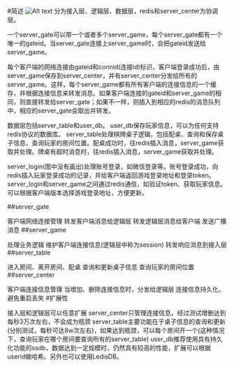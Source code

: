 #简述
![Alt text](https://github.com/gochenzl/chess/blob/master/doc/pic/architecture.png?raw=true)
分为接入层、逻辑层、数据层，redis和server_center为协调层。

一个server_gate可以带一个或者多个server_game，每个server_gate都有一个唯一的gateid。当server_gate连接上server_game时，会把gateid发送给server_game。

每个客户端的网络连接由gateid和connid(连接id)标识，客户端登录成功后，由server_game保存到server_center，并有server_center分发给所有的server_game。这样，每个server_game都有所有客户端的连接信息的一个缓存，并根据连接信息来转发消息。如果客户端连接的gateid和server_game的相同，则直接转发给server_gate；如果不一样，则插入到相应的redis的消息队列中，相应的server_gate会取出并转发。

数据层包括server_table和user_db。
user_db保存玩家信息，可以为任何支持redis协议的数据库。
server_table处理棋牌桌子逻辑，包括配桌、查询和保存桌子信息、查询玩家的房间位置。配桌成功时，往redis插入消息，server_game获取并处理。牌桌有超时消息时，往redis插入消息，server_game获取并处理。

server_login(图中没有画出)处理账号登录，如微信登录等。账号登录成功，向redis插入玩家登录成功的记录，并给客户端返回游戏登录地址和登录token。
server_login和server_game之间通过redis通信，如验证token、获取玩家信息。可以根据客户端版本选择游戏登录地址，方便更新。

##server_gate

客户端网络连接管理
转发客户端消息给逻辑层
转发逻辑层消息给客户端
发送广播消息
##server_game

处理业务逻辑
维护客户端连接信息(逻辑层中称为session)
转发响应消息到接入层
##server_table

进入房间、离开房间、配桌
查询和更新桌子信息
查询玩家的房间位置
##server_center

客户端连接信息管理
当增加、删除连接信息时，分发给逻辑层
连接信息持久化，避免重启丢失
#扩展性

接入层和逻辑层可以任意扩展
server_center只管理连接信息，经过测试增删达到每秒3万次左右，不会成为瓶颈
server_table主要功能在于桌子信息的查询和更新(分别测试，每秒可达8w次左右)，如果达到瓶颈，可以每个房间开一个(这种情况下，查询玩家在哪个房间要查询所有的server_table)
user_db推荐使用具有持久化功能的ssdb，数据达到一定规模时，仍然具有较高的性能，扩展可以根据userid做哈希。另外也可以使用LedisDB。